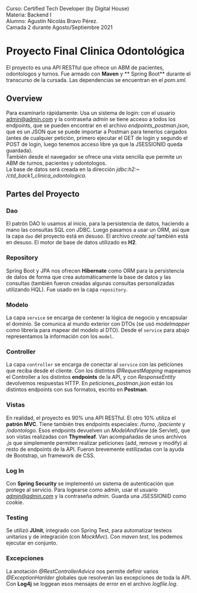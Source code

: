 ﻿Curso: Certified Tech Developer (by Digital House)  
Materia: Backend I  
Alumno: Agustín Nicolás Bravo Pérez.  
Camada 2 durante Agosto/Septiembre 2021

# Proyecto Final Clinica Odontológica

El proyecto es una API RESTful que ofrece un ABM de pacientes, odontologos y turnos. Fue armado con  **Maven** y **
Spring Boot** durante el transcurso de la cursada. Las dependencias se encuentran en el *pom.xml*.

## Overview

Para examinarlo rápidamente:
Usa un sistema de login: con el usuario admin@admin.com y la contraseña *admin* se tiene acceso a todos los endpoints,
que se pueden encontrar en el archivo *endpoints_postman.json*, que es un JSON que se puede importar a Postman para tenerlos
cargados (antes de cualquier petición, primero ejecutar el GET de login y segundo el POST de login, luego tenemos acceso
libre ya que la JSESSIONID queda guardada).  
También desde el navegador se ofrece una vista sencilla que permite un ABM
de turnos, pacientes y odontologos.  
La base de datos será creada en la dirección *jdbc:h2:~
/ctd_back1_clinica_odontologica*.

## Partes del Proyecto

### Dao

El patrón DAO lo usamos al inicio, para la persistencia de datos, haciendo a mano las consultas SQL con JDBC. Luego
pasamos a usar un ORM, asi que la capa  `dao` del proyecto está en desuso. El archivo *create.sql* también está en
desuso. El motor de base de datos utilizado es **H2**.

### Repository

Spring Boot y JPA nos ofrecen **Hibernate** como ORM para la persistencia de datos de forma que crea automáticamente la
base de datos y las consultas (también fueron creadas algunas consultas personalizadas utilizando HQL). Fue usado en la
capa `repository`.

### Modelo

La capa `service` se encarga de contener la lógica de negocio y encapsular el dominio. Se comunica al mundo exterior con
DTOs (se usó *modelmapper* como librería para mapear del modelo al DTO). Desde el `service` para abajo representamos la
información con los `model`.

### Controller

La capa `controller` se encarga de conectar al `service` con las peticiones que reciba desde el cliente. Con los
distintos *@RequestMapping* mapeamos el Controller a los distintos **endpoints** de la API, y con *ResponseEntity*
devolvemos respuestas HTTP. En *peticiones_postman.json* están los distintos endpoints con sus formatos, escrito en **Postman**.

### Vistas

En realidad, el proyecto es 90% una API RESTful. El otro 10% utiliza el **patrón MVC**. Tiene también tres endpoints
especiales: */turno*, */paciente* y */odontologo*. Esos endpoints devuelven un *ModelAndView* (de Servlet), que son
vistas realizadas con **Thymeleaf**. Van acompañadas de unos archivos *.js* que simplemente permiten realizar
peticiones (add, remove y modify) al resto de endpoints de la API. Fueron brevemente estilizadas con la ayuda de
Bootstrap, un framework de CSS.

### Log In

Con **Spring Security** se implementó un sistema de autenticación que protege al servicio. Para logearse como admin,
usar el usuario *admin@admin.com* y la contraseña *admin*. Guarda una JSESSIONID como cookie.

### Testing

Se utilizó **JUnit**, integrado con Spring Test, para automatizar testeos unitarios y de integración (con *MockMvc*).
Con *maven test*, los podemos ejecutar en conjunto.

### Excepciones

La anotación *@RestControllerAdvice* nos permite definir varios *@ExceptionHanlder* globales que resolverán las
excepciones de toda la API. Con **Log4j** se loggean esos mensajes de error en el archivo *logfile.log*.
